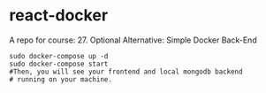# react-docker
A repo for course:    27. Optional Alternative: Simple Docker Back-End

```
sudo docker-compose up -d
sudo docker-compose start
#Then, you will see your frontend and local mongodb backend 
# running on your machine.
```
